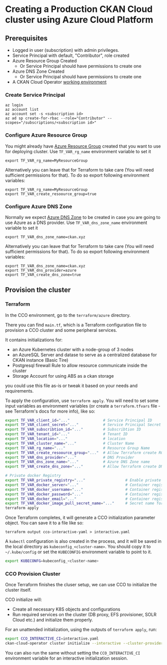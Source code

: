 # Creating a Production CKAN Cloud cluster using Azure Cloud Platform

## Prerequisites

* Logged in user (subscription) with admin privileges.
* Service Principal with default, "Contributor", role created
* Azure Resource Group Created
  * Or Service Principal should have permissions to create one
* Azure DNS Zone Created
  * Or Service Principal should have permissions to create one
* A CKAN Cloud Operator [working environment](./WORKING-ENVIRONMENT.md)

### Create Service Principal

```
az login
az account list
az account set -s <subscription id>
az ad sp create-for-rbac --role="Contributor" --scopes="/subscriptions/<subscription id>"
```

### Configure Azure Resource Group

You might already have [Azure Resource Group](https://docs.microsoft.com/en-us/azure/azure-resource-manager/management/overview#resource-groups) created that you want to use for deploying cluster. Use `TF_VAR_rg_name` environment variable to set it

```
export TF_VAR_rg_name=MyResourceGroup
```

Alternatively you can leave that for Terraform to take care (You will need sufficient permissions for that). To do so export following environment variables:

```
export TF_VAR_rg_name=MyResourceGroup
export TF_VAR_create_resoource_group=true
```

### Configure Azure DNS Zone

Normally we expect [Azure DNS Zone](https://docs.microsoft.com/en-us/azure/dns/dns-zones-records) to be created in case you are going to use Azure as a DNS provider. Use `TF_VAR_dns_zone_name` environment variable to set it

```
export TF_VAR_dns_zone_name=ckan.xyz
```

Alternatively you can leave that for Terraform to take care (You will need sufficient permissions for that). To do so export following environment variables:

```
export TF_VAR_dns_zone_name=ckan.xyz
export TF_VAR_dns_provider=azure
export TF_VAR_create_dns_zone=true
```

## Provision the cluster

### Terraform

In the CCO environment, go to the `terraform/azure` directory.

There you can find `main.tf`, which is a Terraform configuration file to provision a CCO cluster and some peripheral services.

It contains initializations for:
- an Azure Kubernetes cluster with a node-group of 3 nodes
- an AzureSQL Server and datase to serve as a centralized database for CKAN instance (Basic Tire)
- Postgresql firewall Rule to allow resource communicate inside the cluster
- Storage Account for using ABS as a ckan storage

you could use this file as-is or tweak it based on your needs and requirements.

To apply the configuration, use `terraform apply`. You will need to set some input variables as environment variables (or create a `terraform.tfvars` file - see Terraform's docs for more info), like so:

```bash
export TF_VAR_client_id="..."               # Service Principal ID
export TF_VAR_client_secret="..."           # Service Principal Secret
export TF_VAR_subscribtion_id="..."         # Subscribtion ID
export TF_VAR_tenant_id="..."               # Tenant ID
export TF_VAR_location="..."                # location                          [Optional] Default: North Europe
export TF_VAR_cluster_name="..."            # Cluster Name                      [Optional] Default: terraform-cco
export TF_VAR_rg_name="..."                 # Resource Group Name               [Optional] Default: TerraformCCOTest
export TF_VAR_create_resoource_group="..."  # Allow Terraform create RG         [Optional] Default: false
export TF_VAR_dns_provider="..."            # DNS Provider                      [Optional] Default: azure
export TF_VAR_dns_zone_name="..."           # Azure DNS Zone name               [Optional] Default: viderum.xyz
export TF_VAR_create_dns_zone="..."         # Allow Terraform create DNS Zone   [Optional] Default: false

# Private docker Registry
export TF_VAR_private_registry="..."                  # Enable private container registry [Optional] Default: n
export TF_VAR_docker_server="..."                     # Container registry server name    [Required if private_registry=y]
export TF_VAR_docker_username="..."                   # Container registry username       [Required if private_registry=y]
export TF_VAR_docker_password="..."                   # Container registry password       [Required if private_registry=y]
export TF_VAR_docker_email="..."                      # Container registry user email     [Required if private_registry=y]
export TF_VAR_docker_image_pull_secret_name="..."     # Secret name for storing registry secrets (Same as imagePullSecret) [Optional] Default: container-registry
terraform apply
```

Once Terraform completes, it will generate a CCO initialization parameter object.
You can save it to a file like so:

```
terraform output cco-interactive-yaml > interactive.yaml
```

A `kubectl` configuration is also created in the process, and it will be saved in the local directory as `kubeconfig_<cluster-name>`.
You should copy it to `~/.kube/config` or set the `KUBECONFIG` environment variable to point to it.

```bash
export KUBECONFG=kubeconfig_<cluster-name>
```

### CCO Provision Cluster

Once Terraform finishes the cluser setup, we can use CCO to initialize the cluster itself.

CCO initialize will:
- Create all necessary K8S objects and configurations
- Run required services on the cluster (DB proxy, EFS provisioner, SOLR Cloud etc.) and initialize them properly.

For an unattended initialization, using the outputs of `terraform apply`, run:

```bash
export CCO_INTERACTIVE_CI=interactive.yaml
ckan-cloud-operator cluster initialize --interactive --cluster-provider=azure
```

You can also run the same without setting the `CCO_INTERACTIVE_CI` environment variable for an interactive initialization session.
